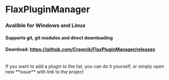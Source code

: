 # FlaxPluginManager

### Avalible for Windows and Linux
#### Supports git, git modules and direct downloading
#### Download: https://github.com/Crawcik/FlaxPluginManager/releases
<br>
If you want to add a plugin to the list, you can do it yourself, or simply open new **issue** with link to the project
